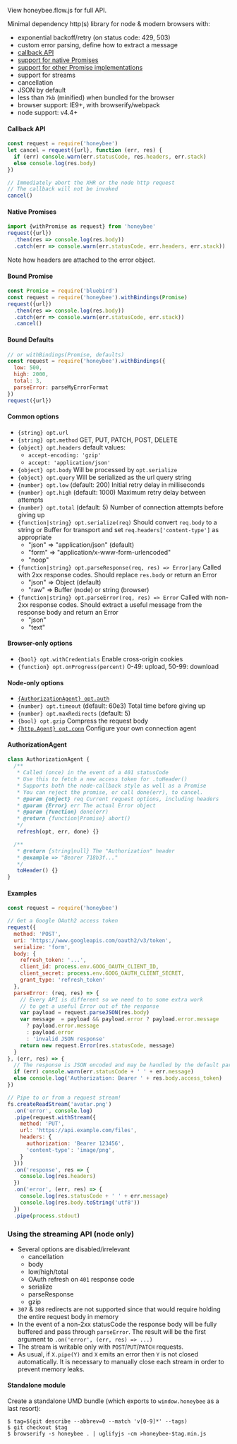 View honeybee.flow.js for full API.

Minimal dependency http(s) library for node & modern browsers with:
- exponential backoff/retry (on status code: 429, 503)
- custom error parsing, define how to extract a message
- [callback API](#callback-api)
- [support for native Promises](#native-promises)
- [support for other Promise implementations](#bound-promise)
- support for streams
- cancellation
- JSON by default
- less than `7kb` (minified) when bundled for the browser
- browser support: IE9+, with browserify/webpack
- node support: v4.4+

#### Callback API
```javascript
const request = require('honeybee')
let cancel = request({url}, function (err, res) {
  if (err) console.warn(err.statusCode, res.headers, err.stack)
  else console.log(res.body)
})

// Immediately abort the XHR or the node http request
// The callback will not be invoked
cancel()
```

#### Native Promises
```javascript
import {withPromise as request} from 'honeybee'
request({url})
  .then(res => console.log(res.body))
  .catch(err => console.warn(err.statusCode, err.headers, err.stack))
```
Note how headers are attached to the error object.

#### Bound Promise
```javascript
const Promise = require('bluebird')
const request = require('honeybee').withBindings(Promise)
request({url})
  .then(res => console.log(res.body))
  .catch(err => console.warn(err.statusCode, err.stack))
  .cancel()
```

#### Bound Defaults
```javascript
// or withBindings(Promise, defaults)
const request = require('honeybee').withBindings({
  low: 500,
  high: 2000,
  total: 3,
  parseError: parseMyErrorFormat
})
request({url})
```

#### Common options
* `{string} opt.url`
* `{string} opt.method` GET, PUT, PATCH, POST, DELETE
* `{object} opt.headers` default values:
  - `accept-encoding: 'gzip'`
  - `accept: 'application/json'`
* `{object} opt.body` Will be processed by `opt.serialize`
* `{object} opt.query` Will be serialized as the url query string
* `{number} opt.low` (default: 200) Initial retry delay in milliseconds
* `{number} opt.high` (default: 1000) Maximum retry delay between attempts
* `{number} opt.total` (default: 5) Number of connection attempts before giving up
* `{function|string} opt.serialize(req)` Should convert `req.body` to a string or Buffer for transport and set `req.headers['content-type']` as appropriate
  - "json" => "application/json" (default)
  - "form" => "application/x-www-form-urlencoded"
  - "noop"
* `{function|string} opt.parseResponse(req, res) => Error|any` Called with 2xx response codes. Should replace `res.body` or return an Error
  - "json" => Object (default)
  - "raw" => Buffer (node) or string (browser)
* `{function|string} opt.parseError(req, res) => Error` Called with non-2xx response codes. Should extract a useful message from the response body and return an Error
  - "json"
  - "text"

#### Browser-only options
* `{bool} opt.withCredentials` Enable cross-origin cookies
* `{function} opt.onProgress(percent)` 0-49: upload, 50-99: download

#### Node-only options
* [`{AuthorizationAgent} opt.auth`](#authorizationagent)
* `{number} opt.timeout` (default: 60e3) Total time before giving up
* `{number} opt.maxRedirects` (default: 5)
* `{bool} opt.gzip` Compress the request body
* [`{http.Agent} opt.conn`](https://nodejs.org/api/http.html#http_class_http_agent) Configure your own connection agent

#### AuthorizationAgent
```javascript
class AuthorizationAgent {
  /**
   * Called (once) in the event of a 401 statusCode
   * Use this to fetch a new access token for .toHeader()
   * Supports both the node-callback style as well as a Promise
   * You can reject the promise, or call done(err), to cancel.
   * @param {object} req Current request options, including headers
   * @param {Error} err The actual Error object
   * @param {function} done(err)
   * @return {function|Promise} abort()
   */
   refresh(opt, err, done) {}

  /**
   * @return {string|null} The "Authorization" header
   * @example => "Bearer 718b3f..."
   */
   toHeader() {}
}
```

#### Examples
```javascript
const request = require('honeybee')

// Get a Google OAuth2 access token
request({
  method: 'POST',
  uri: 'https://www.googleapis.com/oauth2/v3/token',
  serialize: 'form',
  body: {
    refresh_token: '...',
    client_id: process.env.GOOG_OAUTH_CLIENT_ID,
    client_secret: process.env.GOOG_OAUTH_CLIENT_SECRET,
    grant_type: 'refresh_token'
  },
  parseError: (req, res) => {
    // Every API is different so we need to to some extra work
    // to get a useful Error out of the response
    var payload = request.parseJSON(res.body)
    var message  = payload && payload.error ? payload.error.message
      ? payload.error.message
      : payload.error
      : 'invalid JSON response'
    return new request.Error(res.statusCode, message)
  }
}, (err, res) => {
  // The response is JSON encoded and may be handled by the default parser
  if (err) console.warn(err.statusCode + ' ' + err.message)
  else console.log('Authorization: Bearer ' + res.body.access_token)
})

// Pipe to or from a request stream!
fs.createReadStream('avatar.png')
  .on('error', console.log)
  .pipe(request.withStream({
    method: 'PUT',
    url: 'https://api.example.com/files',
    headers: {
      authorization: 'Bearer 123456',
      'content-type': 'image/png',
    }
  }))
  .on('response', res => {
    console.log(res.headers)
  })
  .on('error', (err, res) => {
    console.log(res.statusCode + ' ' + err.message)
    console.log(res.body.toString('utf8'))
  })
  .pipe(process.stdout)
```

### Using the streaming API (node only)
- Several options are disabled/irrelevant
  - cancellation
  - body
  - low/high/total
  - OAuth refresh on `401` response code
  - serialize
  - parseResponse
  - gzip
- `307` & `308` redirects are not supported since that would require holding the entire request body in memory
- In the event of a non-2xx statusCode the response body will be fully buffered and pass through `parseError`. The result will be the first argument to `.on('error', (err, res) => ...)`
- The stream is writable only with `POST`/`PUT`/`PATCH` requests.
- As usual, if `X.pipe(Y)` and `X` emits an error then `Y` is not closed automatically. It is necessary to manually close each stream in order to prevent memory leaks.

#### Standalone module
Create a standalone UMD bundle (which exports to `window.honeybee` as a last resort):
```
$ tag=$(git describe --abbrev=0 --match 'v[0-9]*' --tags)
$ git checkout $tag
$ browserify -s honeybee . | uglifyjs -cm >honeybee-$tag.min.js
```
